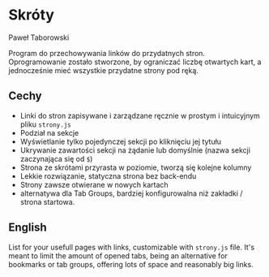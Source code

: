 # Skróty

Paweł Taborowski

Program do przechowywania linków do przydatnych stron. Oprogramowanie zostało stworzone, by ograniczać liczbę otwartych kart, a jednocześnie mieć wszystkie przydatne strony pod ręką.

## Cechy
* Linki do stron zapisywane i zarządzane ręcznie w prostym i intuicyjnym pliku `strony.js`
* Podział na sekcje
* Wyświetlanie tylko pojedynczej sekcji po kliknięciu jej tytułu
* Ukrywanie zawartości sekcji na żądanie lub domyślnie (nazwa sekcji zaczynająca się od `$`)
* Strona ze skrótami przyrasta w poziomie, tworzą się kolejne kolumny
* Lekkie rozwiązanie, statyczna strona bez back-endu
* Strony zawsze otwierane w nowych kartach
* alternatywa dla Tab Groups, bardziej konfigurowalna niż zakładki / strona startowa.

## English
List for your usefull pages with links, customizable with `strony.js` file. It's meant to limit the amount of opened tabs, being an alternative for bookmarks or tab groups, offering lots of space and reasonably big links.
